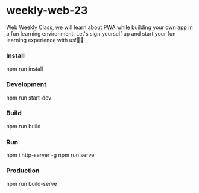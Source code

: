 # weekly-web-23
Web Weekly Class, we will learn about PWA while building your own app in a fun learning environment. Let's sign yourself up and start your fun learning experience with us!🙌🏼

### Install
npm run install
### Development
npm run start-dev
### Build
npm run build
### Run
npm i http-server -g
npm run serve
### Production
npm run build-serve
